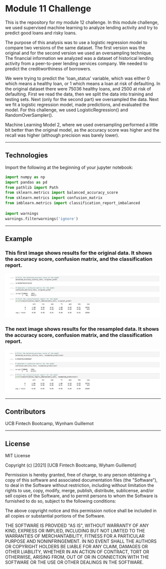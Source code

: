 # Module 11 Challenge

This is the repository for my module 12 challenge. In this module challenge, we used supervised machine learning to analyze lending activity and try to predict good loans and risky loans.

The purpose of this analysis was to use a logistic regression model to compare two versions of the same dataset. The first version was the original and for the second version we used an oversampling technique. The financial information we analyzed was a dataset of historical lending activity from a peer-to-peer lending services company. We needed to predict the creditworthiness of borrowers.

We were trying to predict the 'loan_status' variable, which was either 0 which means a healthy loan, or 1 which means a loan at risk of defaulting. In the original dataset there were 75036 healthy loans, and 2500 at risk of defaulting. First we read the data, then we split the data into training and testing sets. Next (only for the second part) we oversampled the data. Next we fit a logistic regression model, made predictions, and evaluated the model. For this challenge, we used LogisticRegression() and RandomOverSampler().

Machine Learning Model 2, where we used oversampling performed a little bit better than the original model, as the accuracy score was higher and the recall was higher (although precision was barely lower).

---

## Technologies

Import the following at the beginning of your jupyter notebook:

```python
import numpy as np
import pandas as pd
from pathlib import Path
from sklearn.metrics import balanced_accuracy_score
from sklearn.metrics import confusion_matrix
from imblearn.metrics import classification_report_imbalanced

import warnings
warnings.filterwarnings('ignore')
```

---

## Example

### This first image shows results for the original data. It shows the accuracy score, confusion matrix, and the classification report.

![original](./readme_images/original.png)


### The next image shows results for the resampled data. It shows the accuracy score, confusion matrix, and the classification report.

![resampled](./readme_images/resampled.png)


---

## Contributors

UCB Fintech Bootcamp, Wynham Guillemot 

---

## License

MIT License

Copyright (c) [2021] [UCB Fintech Bootcamp, Wyham Guillemot]

Permission is hereby granted, free of charge, to any person obtaining a copy
of this software and associated documentation files (the "Software"), to deal
in the Software without restriction, including without limitation the rights
to use, copy, modify, merge, publish, distribute, sublicense, and/or sell
copies of the Software, and to permit persons to whom the Software is
furnished to do so, subject to the following conditions:

The above copyright notice and this permission notice shall be included in all
copies or substantial portions of the Software.

THE SOFTWARE IS PROVIDED "AS IS", WITHOUT WARRANTY OF ANY KIND, EXPRESS OR
IMPLIED, INCLUDING BUT NOT LIMITED TO THE WARRANTIES OF MERCHANTABILITY,
FITNESS FOR A PARTICULAR PURPOSE AND NONINFRINGEMENT. IN NO EVENT SHALL THE
AUTHORS OR COPYRIGHT HOLDERS BE LIABLE FOR ANY CLAIM, DAMAGES OR OTHER
LIABILITY, WHETHER IN AN ACTION OF CONTRACT, TORT OR OTHERWISE, ARISING FROM,
OUT OF OR IN CONNECTION WITH THE SOFTWARE OR THE USE OR OTHER DEALINGS IN THE
SOFTWARE.
